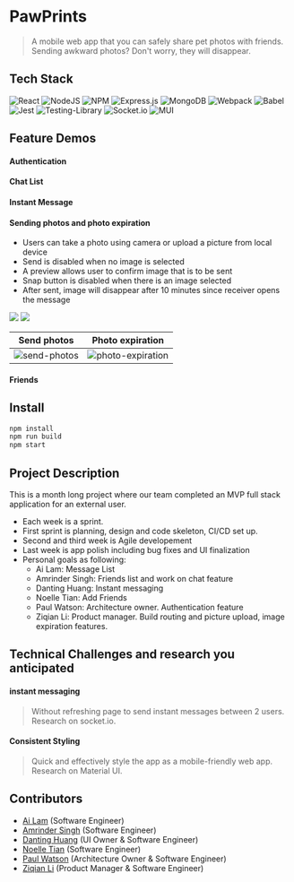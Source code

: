 # PawPrints

> A mobile web app that you can safely share pet photos with friends. Sending awkward photos? Don't worry, they will disappear.

## Tech Stack

![React](https://img.shields.io/badge/react-%2320232a.svg?style=for-the-badge&logo=react&logoColor=%2361DAFB)
![NodeJS](https://img.shields.io/badge/node.js-6DA55F?style=for-the-badge&logo=node.js&logoColor=white)
![NPM](https://img.shields.io/badge/NPM-%23000000.svg?style=for-the-badge&logo=npm&logoColor=white)
![Express.js](https://img.shields.io/badge/express.js-%23404d59.svg?style=for-the-badge&logo=express&logoColor=%2361DAFB)
![MongoDB](https://img.shields.io/badge/MongoDB-%234ea94b.svg?style=for-the-badge&logo=mongodb&logoColor=white)
![Webpack](https://img.shields.io/badge/webpack-%238DD6F9.svg?style=for-the-badge&logo=webpack&logoColor=black)
![Babel](https://img.shields.io/badge/Babel-F9DC3e?style=for-the-badge&logo=babel&logoColor=black)
![Jest](https://img.shields.io/badge/-jest-%23C21325?style=for-the-badge&logo=jest&logoColor=white)
![Testing-Library](https://img.shields.io/badge/-TestingLibrary-%23E33332?style=for-the-badge&logo=testing-library&logoColor=white)
![Socket.io](https://img.shields.io/badge/Socket.io-fff.svg?style=for-the-badge&logo=Socket.io&logoColor=black)
![MUI](https://img.shields.io/badge/MUI-007FFF.svg?style=for-the-badge&logo=MUI&logoColor=white)

## Feature Demos

#### Authentication

#### Chat List

#### Instant Message

#### Sending photos and photo expiration

- Users can take a photo using camera or upload a picture from local device
- Send is disabled when no image is selected
- A preview allows user to confirm image that is to be sent
- Snap button is disabled when there is an image selected
- After sent, image will disappear after 10 minutes since receiver opens the message

<p float="left">
  <img src="https://media.giphy.com/media/ovnEGJHbQ9qR56Y3cy/giphy.gif" />
  <img src="https://media.giphy.com/media/CTXZt7JE8CoPpvRT4c/giphy.gif" />
</p>

Send photos | Photo expiration
--- | ---
![send-photos](https://media.giphy.com/media/ovnEGJHbQ9qR56Y3cy/giphy.gif "Send photos") | ![photo-expiration](https://media.giphy.com/media/CTXZt7JE8CoPpvRT4c/giphy.gif "Photo expiration")

#### Friends

## Install

```sh
npm install
npm run build
npm start
```

## Project Description

This is a month long project where our team completed an MVP full stack application for an external user.

- Each week is a sprint.
- First sprint is planning, design and code skeleton, CI/CD set up.
- Second and third week is Agile developement
- Last week is app polish including bug fixes and UI finalization
- Personal goals as following:
  - Ai Lam: Message List
  - Amrinder Singh: Friends list and work on chat feature
  - Danting Huang: Instant messaging
  - Noelle Tian: Add Friends
  - Paul Watson: Architecture owner. Authentication feature
  - Ziqian Li: Product manager. Build routing and picture upload, image expiration features.

## Technical Challenges and research you anticipated

#### instant messaging

> Without refreshing page to send instant messages between 2 users. Research on socket.io.

#### Consistent Styling

> Quick and effectively style the app as a mobile-friendly web app. Research on Material UI.

## Contributors

- [Ai Lam](https://github.com/ai-lam) (Software Engineer)
- [Amrinder Singh](https://github.com/amrinder1650) (Software Engineer)
- [Danting Huang](https://github.com/sdhlyhb) (UI Owner & Software Engineer)
- [Noelle Tian](https://github.com/nuot) (Software Engineer)
- [Paul Watson](https://github.com/pewiii) (Architecture Owner & Software Engineer)
- [Ziqian Li](https://github.com/zxl3269117) (Product Manager & Software Engineer)
